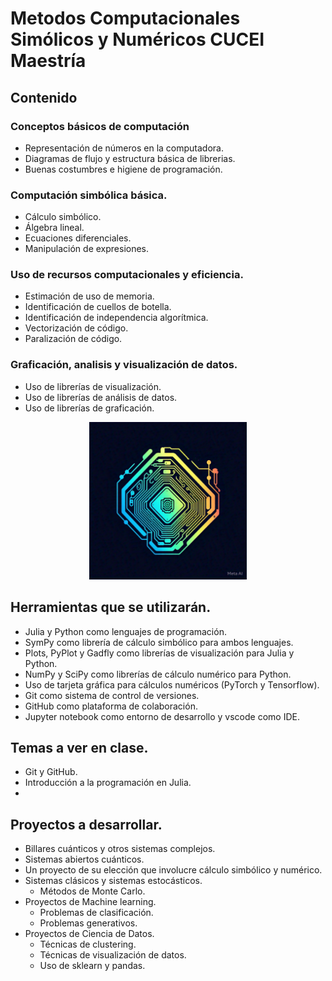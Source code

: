 # Metodos Computacionales Simólicos y Numéricos CUCEI Maestría
## Contenido
### Conceptos básicos de computación
* Representación de números en la computadora.
* Diagramas de flujo y estructura básica de librerias.
* Buenas costumbres e higiene de programación.
### Computación simbólica básica.
* Cálculo simbólico.
* Álgebra lineal.
* Ecuaciones diferenciales.
* Manipulación de expresiones.
### Uso de recursos computacionales y eficiencia.
* Estimación de uso de memoria.
* Identificación de cuellos de botella.
* Identificación de independencia algorítmica.
* Vectorización de código.
* Paralización de código.
### Graficación, analisis y visualización de datos.
* Uso de librerías de visualización.
* Uso de librerías de análisis de datos.
* Uso de librerías de graficación.

<div style="text-align: center;">
  <img src="logo.png" alt="Logo" style="width: 50%;">
</div>


## Herramientas que se utilizarán.
* Julia y Python como lenguajes de programación.
* SymPy como librería de cálculo simbólico para ambos lenguajes.
* Plots, PyPlot y Gadfly como librerías de visualización para Julia y Python.
* NumPy y SciPy como librerías de cálculo numérico para Python.
* Uso de tarjeta gráfica para cálculos numéricos (PyTorch y Tensorflow).
* Git como sistema de control de versiones.
* GitHub como plataforma de colaboración.
* Jupyter notebook como entorno de desarrollo y vscode como IDE.

## Temas a ver en clase.
* Git y GitHub.
* Introducción a la programación en Julia.
* 



## Proyectos a desarrollar.
* Billares cuánticos y otros sistemas complejos.
* Sistemas abiertos cuánticos.
* Un proyecto de su elección que involucre cálculo simbólico y numérico.
* Sistemas clásicos y sistemas estocásticos.
    * Métodos de Monte Carlo.
* Proyectos de Machine learning.
    * Problemas de clasificación.
    * Problemas generativos.
* Proyectos de Ciencia de Datos.
    * Técnicas de clustering.
    * Técnicas de visualización de datos.
    * Uso de sklearn y pandas.
